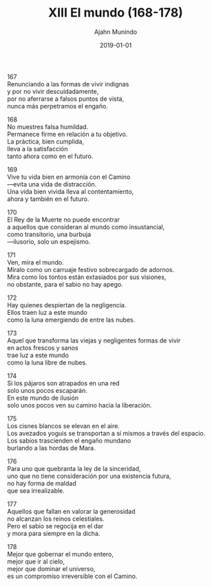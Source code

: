 ﻿---
author: "Ajahn Munindo"
title: "XIII El mundo (168-178)"
booktitle: "Un Dhammapada para la Contemplación"
source: "https://forestsangha.org/teachings/books/un-dhammapada-para-la-contemplacion?language=Espa%C3%B1ol"
license: "BY-NC-ND"
publisher: "dhammamagga"
date: 2019-01-01
pubyear: 2010-2019 
weight: 13
draft: false
---  

167  
Renunciando a las formas de vivir indignas  
y por no vivir descuidadamente,  
por no aferrarse a falsos puntos de vista,  
nunca más perpetramos el engaño.   

168  
No muestres falsa humildad.  
Permanece firme en relación a tu objetivo.  
La práctica, bien cumplida,  
lleva a la satisfacción  
tanto ahora como en el futuro.  

169  
Vive tu vida bien en armonía con el Camino  
—evita una vida de distracción.  
Una vida bien vivida lleva al contentamiento,  
ahora y también en el futuro.  

170  
El Rey de la Muerte no puede encontrar  
a aquellos que consideran al mundo como insustancial,  
como transitorio, una burbuja  
—ilusorio, solo un espejismo.  

171  
Ven, mira el mundo.  
Míralo como un carruaje festivo sobrecargado de adornos.  
Mira como los tontos están extasiados por sus visiones,  
no obstante, para el sabio no hay apego.   

172  
Hay quienes despiertan de la negligencia.  
Ellos traen luz a este mundo  
como la luna emergiendo de entre las nubes.  

173  
Aquel que transforma las viejas y negligentes formas de vivir  
en actos frescos y sanos  
trae luz a este mundo  
como la luna libre de nubes.  

174  
Si los pájaros son atrapados en una red  
solo unos pocos escaparán.  
En este mundo de ilusión  
solo unos pocos ven su camino hacia la liberación.  

175  
Los cisnes blancos se elevan en el aire.  
Los avezados yoguis se transportan a sí mismos a través del espacio.  
Los sabios trascienden el engaño mundano  
burlando a las hordas de Mara.  

176  
Para uno que quebranta la ley de la sinceridad,  
uno que no tiene consideración por una existencia futura,  
no hay forma de maldad  
que sea irrealizable.  

177  
Aquellos que fallan en valorar la generosidad  
no alcanzan los reinos celestiales.  
Pero el sabio se regocija en el dar  
y mora para siempre en la dicha.  

178  
Mejor que gobernar el mundo entero,  
mejor que ir al cielo,  
mejor que dominar el universo,  
es un compromiso irreversible con el Camino.  
